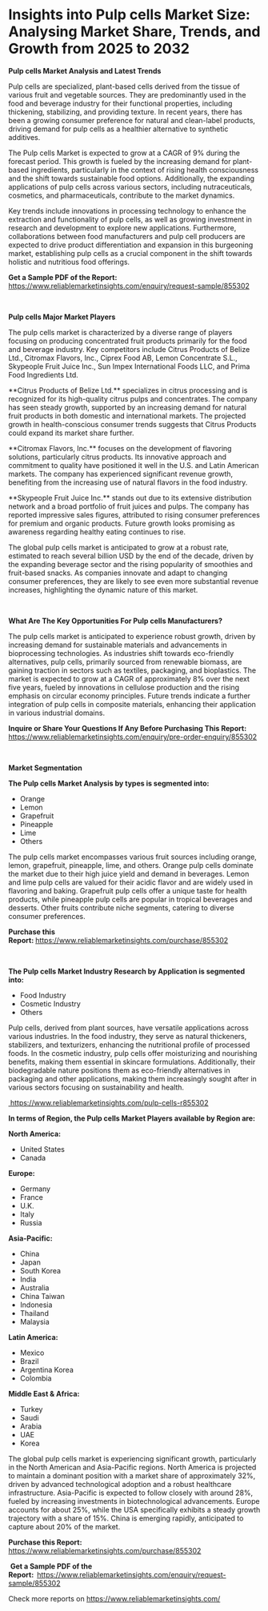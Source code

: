 <p><h1>Insights into Pulp cells Market Size: Analysing Market Share, Trends, and Growth from 2025 to 2032</h1></p><p><strong>Pulp cells Market Analysis and Latest Trends</strong></p>
<p><p>Pulp cells are specialized, plant-based cells derived from the tissue of various fruit and vegetable sources. They are predominantly used in the food and beverage industry for their functional properties, including thickening, stabilizing, and providing texture. In recent years, there has been a growing consumer preference for natural and clean-label products, driving demand for pulp cells as a healthier alternative to synthetic additives.</p><p>The Pulp cells Market is expected to grow at a CAGR of 9% during the forecast period. This growth is fueled by the increasing demand for plant-based ingredients, particularly in the context of rising health consciousness and the shift towards sustainable food options. Additionally, the expanding applications of pulp cells across various sectors, including nutraceuticals, cosmetics, and pharmaceuticals, contribute to the market dynamics. </p><p>Key trends include innovations in processing technology to enhance the extraction and functionality of pulp cells, as well as growing investment in research and development to explore new applications. Furthermore, collaborations between food manufacturers and pulp cell producers are expected to drive product differentiation and expansion in this burgeoning market, establishing pulp cells as a crucial component in the shift towards holistic and nutritious food offerings.</p></p>
<p><strong>Get a Sample PDF of the Report:&nbsp;</strong> <a href="https://www.reliablemarketinsights.com/enquiry/request-sample/855302?utm_campaign=2381&utm_medium=2&utm_source=Github&utm_content=ia&utm_term=14022025&utm_id=pulp-cells">https://www.reliablemarketinsights.com/enquiry/request-sample/855302</a></p>
<p>&nbsp;</p>
<p><strong>Pulp cells Major Market Players</strong></p>
<p><p>The pulp cells market is characterized by a diverse range of players focusing on producing concentrated fruit products primarily for the food and beverage industry. Key competitors include Citrus Products of Belize Ltd., Citromax Flavors, Inc., Ciprex Food AB, Lemon Concentrate S.L., Skypeople Fruit Juice Inc., Sun Impex International Foods LLC, and Prima Food Ingredients Ltd.</p><p>**Citrus Products of Belize Ltd.** specializes in citrus processing and is recognized for its high-quality citrus pulps and concentrates. The company has seen steady growth, supported by an increasing demand for natural fruit products in both domestic and international markets. The projected growth in health-conscious consumer trends suggests that Citrus Products could expand its market share further.</p><p>**Citromax Flavors, Inc.** focuses on the development of flavoring solutions, particularly citrus products. Its innovative approach and commitment to quality have positioned it well in the U.S. and Latin American markets. The company has experienced significant revenue growth, benefiting from the increasing use of natural flavors in the food industry.</p><p>**Skypeople Fruit Juice Inc.** stands out due to its extensive distribution network and a broad portfolio of fruit juices and pulps. The company has reported impressive sales figures, attributed to rising consumer preferences for premium and organic products. Future growth looks promising as awareness regarding healthy eating continues to rise.</p><p>The global pulp cells market is anticipated to grow at a robust rate, estimated to reach several billion USD by the end of the decade, driven by the expanding beverage sector and the rising popularity of smoothies and fruit-based snacks. As companies innovate and adapt to changing consumer preferences, they are likely to see even more substantial revenue increases, highlighting the dynamic nature of this market.</p></p>
<p>&nbsp;</p>
<p><strong>What Are The Key Opportunities For Pulp cells Manufacturers?</strong></p>
<p><p>The pulp cells market is anticipated to experience robust growth, driven by increasing demand for sustainable materials and advancements in bioprocessing technologies. As industries shift towards eco-friendly alternatives, pulp cells, primarily sourced from renewable biomass, are gaining traction in sectors such as textiles, packaging, and bioplastics. The market is expected to grow at a CAGR of approximately 8% over the next five years, fueled by innovations in cellulose production and the rising emphasis on circular economy principles. Future trends indicate a further integration of pulp cells in composite materials, enhancing their application in various industrial domains.</p></p>
<p><strong>Inquire or Share Your Questions If Any Before Purchasing This Report:</strong> <a href="https://www.reliablemarketinsights.com/enquiry/pre-order-enquiry/855302?utm_campaign=2381&utm_medium=2&utm_source=Github&utm_content=ia&utm_term=14022025&utm_id=pulp-cells">https://www.reliablemarketinsights.com/enquiry/pre-order-enquiry/855302</a></p>
<p>&nbsp;</p>
<p><strong>Market Segmentation</strong></p>
<p><strong>The Pulp cells Market Analysis by types is segmented into:</strong></p>
<p><ul><li>Orange</li><li>Lemon</li><li>Grapefruit</li><li>Pineapple</li><li>Lime</li><li>Others</li></ul></p>
<p><p>The pulp cells market encompasses various fruit sources including orange, lemon, grapefruit, pineapple, lime, and others. Orange pulp cells dominate the market due to their high juice yield and demand in beverages. Lemon and lime pulp cells are valued for their acidic flavor and are widely used in flavoring and baking. Grapefruit pulp cells offer a unique taste for health products, while pineapple pulp cells are popular in tropical beverages and desserts. Other fruits contribute niche segments, catering to diverse consumer preferences.</p></p>
<p><strong>Purchase this Report:&nbsp;</strong><a href="https://www.reliablemarketinsights.com/purchase/855302?utm_campaign=2381&utm_medium=2&utm_source=Github&utm_content=ia&utm_term=14022025&utm_id=pulp-cells">https://www.reliablemarketinsights.com/purchase/855302</a></p>
<p>&nbsp;</p>
<p><strong>The Pulp cells Market Industry Research by Application is segmented into:</strong></p>
<p><ul><li>Food Industry</li><li>Cosmetic Industry</li><li>Others</li></ul></p>
<p><p>Pulp cells, derived from plant sources, have versatile applications across various industries. In the food industry, they serve as natural thickeners, stabilizers, and texturizers, enhancing the nutritional profile of processed foods. In the cosmetic industry, pulp cells offer moisturizing and nourishing benefits, making them essential in skincare formulations. Additionally, their biodegradable nature positions them as eco-friendly alternatives in packaging and other applications, making them increasingly sought after in various sectors focusing on sustainability and health.</p></p>
<p><a href="https://www.reliablemarketinsights.com/pulp-cells-r855302?utm_campaign=2381&utm_medium=2&utm_source=Github&utm_content=ia&utm_term=14022025&utm_id=pulp-cells">&nbsp;https://www.reliablemarketinsights.com/pulp-cells-r855302</a></p>
<p><strong>In terms of Region, the Pulp cells Market Players available by Region are:</strong></p>
<p>
    <p> <strong> North America: </strong>
        <ul>
            <li>United States</li>
            <li>Canada</li>
        </ul>
        </p> 
    <p> <strong> Europe: </strong>
        <ul>
            <li>Germany</li>
            <li>France</li>
            <li>U.K.</li>
            <li>Italy</li>
            <li>Russia</li>
        </ul>
        </p> 
    <p> <strong> Asia-Pacific: </strong>
        <ul>
            <li>China</li>
            <li>Japan</li>
            <li>South Korea</li>
            <li>India</li>
            <li>Australia</li>
            <li>China Taiwan</li>
            <li>Indonesia</li>
            <li>Thailand</li>
            <li>Malaysia</li>
        </ul>
        </p> 
    <p> <strong> Latin America: </strong>
        <ul>
            <li>Mexico</li>
            <li>Brazil</li>
            <li>Argentina Korea</li>
            <li>Colombia</li>
        </ul>
        </p> 
    <p> <strong> Middle East & Africa: </strong>
        <ul>
            <li>Turkey</li>
            <li>Saudi</li>
            <li>Arabia</li>
            <li>UAE</li>
            <li>Korea</li>
        </ul>
    </p>
    </p>
<p><p>The global pulp cells market is experiencing significant growth, particularly in the North American and Asia-Pacific regions. North America is projected to maintain a dominant position with a market share of approximately 32%, driven by advanced technological adoption and a robust healthcare infrastructure. Asia-Pacific is expected to follow closely with around 28%, fueled by increasing investments in biotechnological advancements. Europe accounts for about 25%, while the USA specifically exhibits a steady growth trajectory with a share of 15%. China is emerging rapidly, anticipated to capture about 20% of the market.</p></p>
<p><strong>Purchase this Report: </strong><a href="https://www.reliablemarketinsights.com/purchase/855302?utm_campaign=2381&utm_medium=2&utm_source=Github&utm_content=ia&utm_term=14022025&utm_id=pulp-cells">https://www.reliablemarketinsights.com/purchase/855302</a></p>
<p>&nbsp;<strong>Get a Sample PDF of the Report:&nbsp;&nbsp;</strong><a href="https://www.reliablemarketinsights.com/enquiry/request-sample/855302?utm_campaign=2381&utm_medium=2&utm_source=Github&utm_content=ia&utm_term=14022025&utm_id=pulp-cells">https://www.reliablemarketinsights.com/enquiry/request-sample/855302</a></p>
<p><strong></strong></p>
<p>Check more reports on <a href="https://www.reliablemarketinsights.com/?utm_campaign=2381&utm_medium=2&utm_source=Github&utm_content=ia&utm_term=14022025&utm_id=pulp-cells">https://www.reliablemarketinsights.com/</a></p>